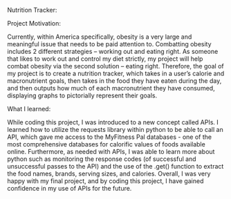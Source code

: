 Nutrition Tracker:

Project Motivation:

Currently, within America specifically, obesity is a very large and meaningful issue that needs to be paid attention to. Combatting obesity includes 2 different strategies – working out and eating right. As someone that likes to work out and control my diet strictly, my project will help combat obesity via the second solution – eating right. Therefore, the goal of my project is to create a nutrition tracker, which takes in a user’s calorie and macronutrient goals, then takes in the food they have eaten during the day, and then outputs how much of each macronutrient they have consumed, displaying graphs to pictorially represent their goals. 

What I learned:

While coding this project, I was introduced to a new concept called APIs. I learned how to utilize the requests library within python to be able to call an API, which gave me access to the MyFitness Pal databases - one of the most comprehensive databases for calorific values of foods available online. Furthermore, as needed with APIs, I was able to learn more about python such as monitoring the response codes (of successful and unsuccessful passes to the API) and the use of the .get() function to extract the food names, brands, serving sizes, and calories. Overall, I was very happy with my final project, and by coding this project, I have gained confidence in my use of APIs for the future.
